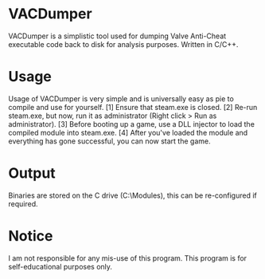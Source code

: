 # VACDumper
VACDumper is a simplistic tool used for dumping Valve Anti-Cheat executable code back to disk for analysis purposes. Written in C/C++.

# Usage
Usage of VACDumper is very simple and is universally easy as pie to compile and use for yourself. 
[1] Ensure that steam.exe is closed.
[2] Re-run steam.exe, but now, run it as administrator (Right click > Run as administrator).
[3] Before booting up a game, use a DLL injector to load the compiled module into steam.exe.
[4] After you've loaded the module and everything has gone successful, you can now start the game.

# Output
Binaries are stored on the C drive (C:\Modules), this can be re-configured if required.

# Notice
I am not responsible for any mis-use of this program. This program is for self-educational purposes only.
